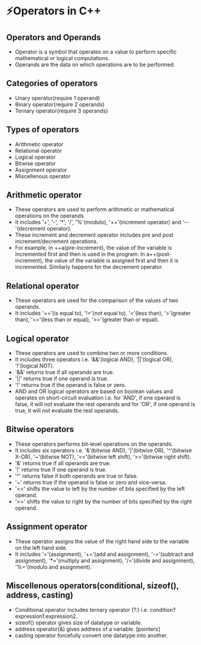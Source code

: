 # ⚡Operators in C++

## Operators and Operands

- Operator is a symbol that operates on a value to perform specific mathematical or logical computations.
- Operands are the data on which operations are to be performed.

## Categories of operators

- Unary operator(require 1 operand)
- Binary operator(require 2 operands)
- Ternary operator(require 3 operands)

## Types of operators

- Arithmetic operator
- Relational operator
- Logical operator
- Bitwise operator
- Assignment operator
- Miscellenous operator

## Arithmetic operator

- These operators are used to perform arithmetic or mathematical operations on the operands.
- It includes '+', '-', '\*', '/', '%'(modulo), '++'(increment operator) and '--'(decrement operator).
- These increment and decrement operator includes pre and post increment/decrement operations.
- For example, in ++a(pre-increment), the value of the variable is incremented first and then is used in the program. In a++(post-increment), the value of the variable is assigned first and then it is incremented. Similarly happens for the decrement operator.

## Relational operator

- These operators are used for the comparison of the values of two operands.
- It includes '=='(is equal to), '!='(not equal to), '<'(less than), '>'(greater than), '<='(less than or equal), '>='(greater than or equal).

## Logical operator

- These operators are used to combine two or more conditions.
- It includes three operators i.e. '&&'(logical AND), '||'(logical OR), '!'(logical NOT).
- '&&' returns true if all operands are true.
- '||' returns true if one operand is true.
- '!' returns true if the operand is false or zero.
- AND and OR logical operators are based on boolean values and operates on short-circuit evaluation i.e. for 'AND', if one operand is false, it will not evaluate the rest operands and for 'OR', if one operand is true, it will not evaluate the rest operands.

## Bitwise operators

- These operators performs bit-level operations on the operands.
- It includes six operators i.e. '&'(bitwise AND), '|'(bitwise OR), '^'(bitwise X-OR), '~'(bitwise NOT), '<<'(bitwise left shift), '>>'(bitwise right shift).
- '&' returns true if all operands are true.
- '|' returns true if one operand is true.
- '^' returns false if both operands are true or false.
- '~' returns true if the operand is false or zero and vice-versa.
- '<<' shifts the value to left by the number of bits specified by the left operand.
- '>>' shifts the value to right by the number of bits specified by the right operand.

## Assignment operator

- These operator assigns the value of the right hand side to the variable on the left hand side.
- It includes '='(assignment), '+='(add and assignment), '-='(subtract and assignment), '\*='(multiply and assignment), '/='(divide and assignment), '%='(modulo and assignment).

## Miscellenous operators(conditional, sizeof(), address, casting)

- Conditional operator includes ternary operator (?:) i.e. condition?expression1:expression2.
- sizeof() operator gives size of datatype or variable.
- address operator(&) gives address of a variable. [pointers]
- casting operator forcefully convert one datatype into another.
